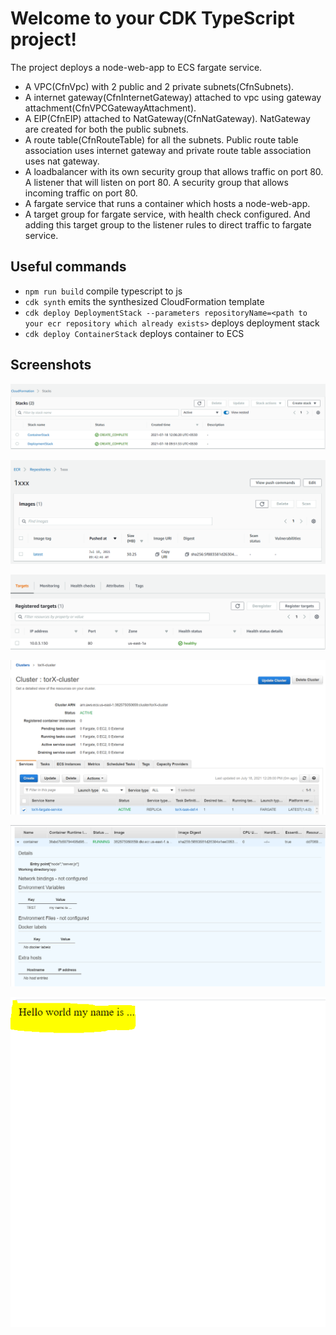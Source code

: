 # Welcome to your CDK TypeScript project!

The project deploys a node-web-app to ECS fargate service.

*   A VPC(CfnVpc) with 2 public and 2 private subnets(CfnSubnets).
*   A internet gateway(CfnInternetGateway) attached to vpc using gateway attachment(CfnVPCGatewayAttachment).
*   A EIP(CfnEIP) attached to NatGateway(CfnNatGateway). NatGateway are created for both the public subnets.
*   A route table(CfnRouteTable) for all the subnets. Public route table association uses internet gateway and private route table association uses nat gateway.
*   A loadbalancer with its own security group that allows traffic on port 80. A listener that will listen on port 80. A security group that allows incoming traffic on port 80.
*   A fargate service that runs a container which hosts a node-web-app. 
*   A target group for fargate service, with health check configured. And adding this target group to the listener rules to direct traffic to fargate service.

## Useful commands

 * `npm run build`   compile typescript to js
 * `cdk synth`       emits the synthesized CloudFormation template
 * `cdk deploy DeploymentStack --parameters repositoryName=<path to your ecr repository which already exists>` deploys deployment stack
 * `cdk deploy ContainerStack` deploys container to ECS


## Screenshots

![alt text](https://github.com/shrimanwar92/AWS-CDK-projects/blob/master/as-cf-project/screenshots/cloudformation-stacks.PNG?raw=true)


![alt text](https://github.com/shrimanwar92/AWS-CDK-projects/blob/master/as-cf-project/screenshots/ecr-repo-image.PNG?raw=true)


![alt text](https://github.com/shrimanwar92/AWS-CDK-projects/blob/master/as-cf-project/screenshots/target-group.PNG?raw=true)


![alt text](https://github.com/shrimanwar92/AWS-CDK-projects/blob/master/as-cf-project/screenshots/fargate-task.PNG?raw=true)


![alt text](https://github.com/shrimanwar92/AWS-CDK-projects/blob/master/as-cf-project/screenshots/running-container.PNG?raw=true)


![alt text](https://github.com/shrimanwar92/AWS-CDK-projects/blob/master/as-cf-project/screenshots/output.PNG?raw=true)
